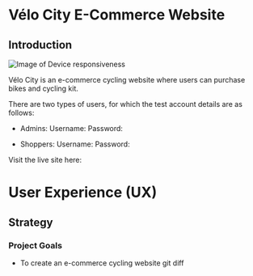 # Vélo City E-Commerce Website

## Introduction

![Image of Device responsiveness](static/images/responsive-final.png)

Vélo City is an e-commerce cycling website where users can purchase bikes and cycling kit. 

There are two types of users, for which the test account details are as follows:
* Admins:
Username:
Password:

* Shoppers:
Username:
Password:

Visit the live site here: 

# User Experience (UX)

## Strategy

### Project Goals

* To create an e-commerce cycling website git diff





